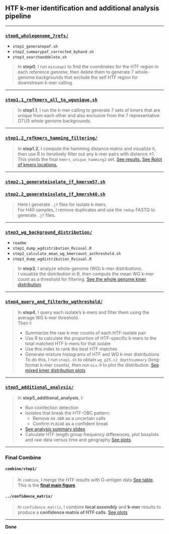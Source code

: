 ## HTF k-mer identification and additional analysis pipeline

---

### [`step0_wholegenome_7refs/`](https://github.com/JiajunCui-jjc/HTF_OBC_historical_analysis/tree/015582c21dc87aebe781ac039d76fdd8c83a46d7/scripts/step1_HTFhaplotypes/step1.2_HTF_bykmers_wholegenomeuniquekmers/step0_wholegenome_7refs)

- `step1_generatepaf.sh`  
- `step2_summarypaf_corrected_byhand.sh`  
- `step3_searchanddelete.sh`  

> In **step0**, I run `minimap2` to find the coordinates for the HTF region in each reference genome, then delete them to generate 7 whole-genome backgrounds that exclude the self HTF region for downstream k-mer calling.

---

### [`step1.1_refkmers_all_to_wgunique.sh`](https://github.com/JiajunCui-jjc/HTF_OBC_historical_analysis/blob/015582c21dc87aebe781ac039d76fdd8c83a46d7/scripts/step1_HTFhaplotypes/step1.2_HTF_bykmers_wholegenomeuniquekmers/step1.1_refkmers_all_to_wgunique.sh)

> In **step1.1**, I run the k-mer calling to generate 7 sets of kmers that are unique from each other and also exclusive from the 7 representative OTU5 whole genome backgrounds.

---

### [`step1.2_refkmers_hamming_filtering/`](https://github.com/JiajunCui-jjc/HTF_OBC_historical_analysis/tree/015582c21dc87aebe781ac039d76fdd8c83a46d7/scripts/step1_HTFhaplotypes/step1.2_HTF_bykmers_wholegenomeuniquekmers/step1.2_refkmers_hamming_filtering)

> In **step1.2**, I compute the hamming distance matrix and visualize it, then use R to iteratively filter out any k-mer pairs with distance ≤1.  
> This yields the final `kmers_unique_hamming2` set. [See results.](https://github.com/JiajunCui-jjc/HTF_OBC_historical_analysis/tree/015582c21dc87aebe781ac039d76fdd8c83a46d7/results/step1_HTFhaplotypes/step1.2_HTF_bykmers/kmers_unique_hamming2) [See Rplot of kmers locations.](https://github.com/JiajunCui-jjc/HTF_OBC_historical_analysis/tree/6e91da43afa20c2747b33d58b55d7dedf2301b4a/results/step1_HTFhaplotypes/step1.2_HTF_bykmers/kmers_unique_hamming2/runlocationofkmers)

---

### [`step2.1_generateisolate_jf_kmersm57.sh` ](https://github.com/JiajunCui-jjc/HTF_OBC_historical_analysis/blob/6e91da43afa20c2747b33d58b55d7dedf2301b4a/scripts/step1_HTFhaplotypes/step1.2_HTF_bykmers_wholegenomeuniquekmers/step2.1_generateisolate_jf_kmersm57.sh)
### [`step2.2_generateisolate_jf_kmersh40.sh`](https://github.com/JiajunCui-jjc/HTF_OBC_historical_analysis/blob/6e91da43afa20c2747b33d58b55d7dedf2301b4a/scripts/step1_HTFhaplotypes/step1.2_HTF_bykmers_wholegenomeuniquekmers/step2.2_generateisolate_jf_kmersh40.sh)

> Here I generate `.jf` files for isolate k-mers.  
> For H40 samples, I remove duplicates and use the `rmdup` FASTQ to generate `.jf` files.

---

### [`step3_wg_background_distribution/`](https://github.com/JiajunCui-jjc/HTF_OBC_historical_analysis/tree/6e91da43afa20c2747b33d58b55d7dedf2301b4a/scripts/step1_HTFhaplotypes/step1.2_HTF_bykmers_wholegenomeuniquekmers/step3_wg_background_distribution)

- `readme`  
- `step1_dump_wgdistribution_Rvisual.R`  
- `step2_calculate_mean_wg_kmercount_asthreshold.sh`  
- `step3_dump_wgdistribution_Rvisual.R`  

> In **step3**, I analyze whole-genome (WG) k-mer distributions.  
> I visualize the distribution in R, then compute the mean WG k-mer count as a threshold for filtering. [See the whole genome kmer distribution](https://github.com/JiajunCui-jjc/HTF_OBC_historical_analysis/tree/53b68d9a09e3f351d17d7b28e99eb2f5baea395c/results/step1_HTFhaplotypes/step1.2_HTF_bykmers/step2_isolate_kmers/wg_distribution)

---

### [`step4_query_and_filterby_wgthreshold/`](https://github.com/JiajunCui-jjc/HTF_OBC_historical_analysis/tree/53b68d9a09e3f351d17d7b28e99eb2f5baea395c/scripts/step1_HTFhaplotypes/step1.2_HTF_bykmers_wholegenomeuniquekmers/step4_query_and_filterby_wgthreshold)

> In **step4**, I query each isolate’s k-mers and filter them using the average WG k-mer threshold.  
> Then I:
> - Summarize the raw k-mer counts of each HTF–isolate pair
> - Use R to calculate the proportion of HTF-specific k-mers to the total matched HTF k-mers for that isolate
> - Use this index to rank the best HTF matches  
> - Generate mixture histograms of HTF and WG k-mer distributions
> To do this, I run `step1.sh` to obtain `wg_p25.c2_depthsummary` (long-format k-mer counts), then run `mix.R` to plot the distribution. [See mixed kmer distribution plots](https://github.com/JiajunCui-jjc/HTF_OBC_historical_analysis/tree/6a7d80d3a4ef1de19f9e1bf8e317affb6307e235/results/step1_HTFhaplotypes/step1.2_HTF_bykmers/step3_query_kmers/kmer_distribution_mix/distributions)

---

### [`step5_additional_analysis/`](https://github.com/JiajunCui-jjc/HTF_OBC_historical_analysis/tree/6a7d80d3a4ef1de19f9e1bf8e317affb6307e235/scripts/step1_HTFhaplotypes/step1.2_HTF_bykmers_wholegenomeuniquekmers/step5_additional_analysis_coinfection_Oantigenbreakingisolates_HTFlengthfreq)

> In **step5_additional_analysis**, I:
> - Run coinfection detection
> - Isolates that break the HTF-OBC pattern:
>   - Remove `64.GBR` as a uncertain calls  
>   - Confirm `PL0240` as a confident break
> - [See analysis summary slides](https://github.com/JiajunCui-jjc/HTF_OBC_historical_analysis/tree/5674707e4d0ed4b5442bdbd3c2bb40522701eb2d/results/step1_HTFhaplotypes/step1.2_HTF_bykmers/step4_additionalanalysis/step2_coinfection/summary_breaking_coninfection)
> - Calculate HTF length group frequency differences, plot boxplots and raw data versus time and geography [See plots](https://github.com/JiajunCui-jjc/HTF_OBC_historical_analysis/tree/5674707e4d0ed4b5442bdbd3c2bb40522701eb2d/results/step1_HTFhaplotypes/step1.2_HTF_bykmers/step4_additionalanalysis/step3_HTFfreq).

---

### Final Combine

#### `combine/step1/`

> In `combine`, I merge the HTF results with O-antigen data [See table](https://github.com/JiajunCui-jjc/HTF_OBC_historical_analysis/blob/53fea9c55162a2232b097ccd8849375297ca1f14/results/step3_combine/combined_HTF_oantigen_m57_h35.txt).  
> This is the [**final main figure**](https://github.com/JiajunCui-jjc/HTF_OBC_historical_analysis/blob/5babe407b7e6b507e5dc2fe04e92f8002469e2a1/results/step3_combine/mainfig_HTFoantigen_m53_h34/m53_h34_heatmap_sixgene_only_with_HTFanno.pdf).

#### `../confidence_matrix/`

> In `confidence_matrix`, I combine **local assembly** and **k-mer** results to produce a **confidence matrix of HTF calls**. [See plots](https://github.com/JiajunCui-jjc/HTF_OBC_historical_analysis/tree/5babe407b7e6b507e5dc2fe04e92f8002469e2a1/results/step3_combine/suppfig1_confidence_matrix_HTF/step2_Rvisual)

---

**Done**
